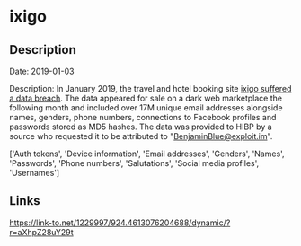 # ixigo

## Description

Date: 2019-01-03

Description:
In January 2019, the travel and hotel booking site <a href="https://techcrunch.com/2019/02/14/hacker-strikes-again/" target="_blank" rel="noopener">ixigo suffered a data breach</a>. The data appeared for sale on a dark web marketplace the following month and included over 17M unique email addresses alongside names, genders, phone numbers, connections to Facebook profiles and passwords stored as MD5 hashes. The data was provided to HIBP by a source who requested it to be attributed to &quot;BenjaminBlue@exploit.im&quot;.


['Auth tokens', 'Device information', 'Email addresses', 'Genders', 'Names', 'Passwords', 'Phone numbers', 'Salutations', 'Social media profiles', 'Usernames']

## Links

https://link-to.net/1229997/924.4613076204688/dynamic/?r=aXhpZ28uY29t